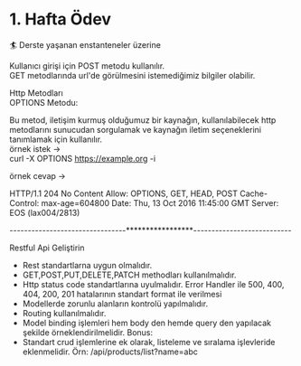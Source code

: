 # 1. Hafta Ödev


🏄 Derste yaşanan enstanteneler üzerine  

Kullanıcı girişi için POST metodu kullanılır.  
GET metodlarında url'de görülmesini istemediğimiz bilgiler olabilir.

Http Metodları   
OPTIONS Metodu:

Bu metod, iletişim kurmuş olduğumuz bir kaynağın, kullanılabilecek http metodlarını sunucudan sorgulamak ve kaynağın iletim seçeneklerini tanımlamak için kullanılır.   
örnek istek ->   
curl -X OPTIONS https://example.org -i
   
örnek cevap ->
   
HTTP/1.1 204 No Content
Allow: OPTIONS, GET, HEAD, POST
Cache-Control: max-age=604800
Date: Thu, 13 Oct 2016 11:45:00 GMT
Server: EOS (lax004/2813)
   
--------------------------------*****************---------------------------
   
Restful Api Geliştirin
   

- Rest standartlarna uygun olmalıdır.
- GET,POST,PUT,DELETE,PATCH methodları kullanılmalıdır.
- Http status code standartlarına uyulmalıdır. Error Handler ile 500, 400, 404, 200,
201 hatalarının standart format ile verilmesi
- Modellerde zorunlu alanların kontrolü yapılmalıdır.
- Routing kullanılmalıdır.
- Model binding işlemleri hem body den hemde query den yapılacak şekilde örneklendirilmelidir.
Bonus:
- Standart crud işlemlerine ek olarak, listeleme ve sıralama işlevleride eklenmelidir.
Örn: /api/products/list?name=abc



